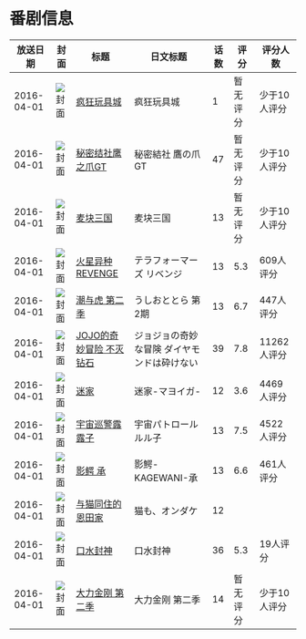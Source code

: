 # 番剧信息

|放送日期|封面|标题|日文标题|话数|评分|评分人数|
|---|---|---|---|---|---|---|
|2016-04-01|![封面](https://lain.bgm.tv/pic/cover/c/c5/e7/415060_0AZl6.jpg)|[疯狂玩具城](https://bangumi.tv/subject/415060)|疯狂玩具城|1|暂无评分|少于10人评分|
|2016-04-01|![封面](https://lain.bgm.tv/pic/cover/c/61/95/181834_LmvvB.jpg)|[秘密结社鹰之爪GT](https://bangumi.tv/subject/181834)|秘密結社 鷹の爪 GT|47|暂无评分|少于10人评分|
|2016-04-01|![封面](https://lain.bgm.tv/pic/cover/c/9c/d0/181890_Pjp8j.jpg)|[麦块三国](https://bangumi.tv/subject/181890)|麦块三国|13|暂无评分|少于10人评分|
|2016-04-01|![封面](https://lain.bgm.tv/pic/cover/c/76/b7/143558_oiPLt.jpg)|[火星异种 REVENGE](https://bangumi.tv/subject/143558)|テラフォーマーズ リベンジ|13|5.3|609人评分|
|2016-04-01|![封面](https://lain.bgm.tv/pic/cover/c/82/f7/143740_JsEcq.jpg)|[潮与虎 第二季](https://bangumi.tv/subject/143740)|うしおととら 第2期|13|6.7|447人评分|
|2016-04-01|![封面](https://lain.bgm.tv/pic/cover/c/d0/d5/150490_h8ffV.jpg)|[JOJO的奇妙冒险 不灭钻石](https://bangumi.tv/subject/150490)|ジョジョの奇妙な冒険 ダイヤモンドは砕けない|39|7.8|11262人评分|
|2016-04-01|![封面](https://lain.bgm.tv/pic/cover/c/c0/fc/163046_YU34C.jpg)|[迷家](https://bangumi.tv/subject/163046)|迷家-マヨイガ-|12|3.6|4469人评分|
|2016-04-01|![封面](https://lain.bgm.tv/pic/cover/c/eb/e9/168204_Mymk9.jpg)|[宇宙巡警露露子](https://bangumi.tv/subject/168204)|宇宙パトロールルル子|13|7.5|4522人评分|
|2016-04-01|![封面](https://lain.bgm.tv/pic/cover/c/e7/87/168559_G8Sp1.jpg)|[影鳄 承](https://bangumi.tv/subject/168559)|影鰐-KAGEWANI-承|13|6.6|461人评分|
|2016-04-01|![封面](https://lain.bgm.tv/pic/cover/c/fe/6d/175254_65825.jpg)|[与猫同住的恩田家](https://bangumi.tv/subject/175254)|猫も、オンダケ|12|||
|2016-04-01|![封面](https://lain.bgm.tv/pic/cover/c/15/a9/176543_YVJ4Z.jpg)|[口水封神](https://bangumi.tv/subject/176543)|口水封神|36|5.3|19人评分|
|2016-04-01|![封面](https://lain.bgm.tv/pic/cover/c/11/c0/180079_8OiYd.jpg)|[大力金刚 第二季](https://bangumi.tv/subject/180079)|大力金刚 第二季|14|暂无评分|少于10人评分|
